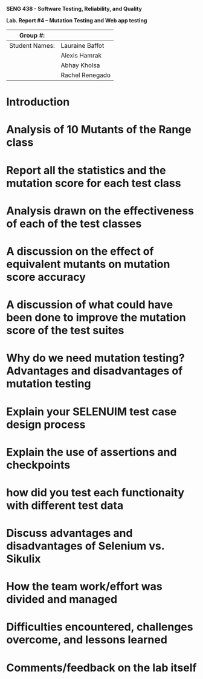 **SENG 438 - Software Testing, Reliability, and Quality**

**Lab. Report \#4 – Mutation Testing and Web app testing**

| Group \#:       |   |
|-----------------|---|
| Student Names:  | Lauraine Baffot  |
|                 | Alexis Hamrak  |
|                 | Abhay Kholsa  |
|                 | Rachel Renegado  |

# Introduction


# Analysis of 10 Mutants of the Range class 

# Report all the statistics and the mutation score for each test class



# Analysis drawn on the effectiveness of each of the test classes

# A discussion on the effect of equivalent mutants on mutation score accuracy

# A discussion of what could have been done to improve the mutation score of the test suites

# Why do we need mutation testing? Advantages and disadvantages of mutation testing

# Explain your SELENUIM test case design process

# Explain the use of assertions and checkpoints

# how did you test each functionaity with different test data

# Discuss advantages and disadvantages of Selenium vs. Sikulix

# How the team work/effort was divided and managed


# Difficulties encountered, challenges overcome, and lessons learned

# Comments/feedback on the lab itself
